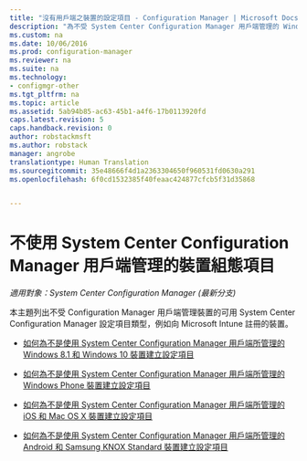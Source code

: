 ```yaml
---
title: "沒有用戶端之裝置的設定項目 - Configuration Manager | Microsoft Docs"
description: "為不受 System Center Configuration Manager 用戶端管理的 Windows、Mac 和其他裝置建立設定項目。"
ms.custom: na
ms.date: 10/06/2016
ms.prod: configuration-manager
ms.reviewer: na
ms.suite: na
ms.technology:
- configmgr-other
ms.tgt_pltfrm: na
ms.topic: article
ms.assetid: 5ab94b85-ac63-45b1-a4f6-17b0113920fd
caps.latest.revision: 5
caps.handback.revision: 0
author: robstackmsft
ms.author: robstack
manager: angrobe
translationtype: Human Translation
ms.sourcegitcommit: 35e48666f4d1a2363304650f960531fd0630a291
ms.openlocfilehash: 6f0cd1532385f40feaac424877cfcb5f31d35868


---
```

# <a name="configuration-items-for-devices-managed-without-the-system-center-configuration-manager-client"></a>不使用 System Center Configuration Manager 用戶端管理的裝置組態項目

*適用對象：System Center Configuration Manager (最新分支)*

本主題列出不受 Configuration Manager 用戶端管理裝置的可用 System Center Configuration Manager 設定項目類型，例如向 Microsoft Intune 註冊的裝置。  

-   [如何為不是使用 System Center Configuration Manager 用戶端所管理的 Windows 8.1 和 Windows 10 裝置建立設定項目](../../compliance/deploy-use/create-configuration-items-for-windows-8.1-and-windows-10-devices-managed-without-the-client.md)  

-   [如何為不是使用 System Center Configuration Manager 用戶端所管理的 Windows Phone 裝置建立設定項目](../../compliance/deploy-use/create-configuration-items-for-windows-phone-devices-managed-without-the-client.md)  

-   [如何為不是使用 System Center Configuration Manager 用戶端所管理的 iOS 和 Mac OS X 裝置建立設定項目](../../compliance/deploy-use/create-configuration-items-for-ios-and-mac-os-x-devices-managed-without-the-client.md)  

-   [如何為不是使用 System Center Configuration Manager 用戶端所管理的 Android 和 Samsung KNOX Standard 裝置建立設定項目](../../compliance/deploy-use/create-configuration-items-for-android-and-samsung-knox-devices-managed-without-the-client.md)  



<!--HONumber=Jan17_HO4-->


